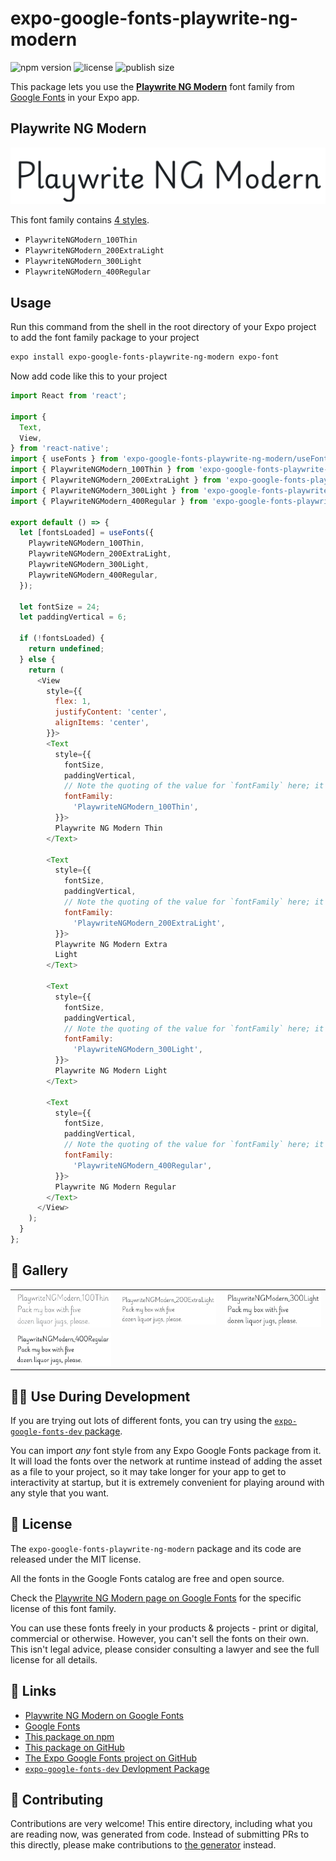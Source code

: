 # expo-google-fonts-playwrite-ng-modern

![npm version](https://flat.badgen.net/npm/v/expo-google-fonts-playwrite-ng-modern)
![license](https://flat.badgen.net/github/license/expo/google-fonts)
![publish size](https://flat.badgen.net/packagephobia/install/expo-google-fonts-playwrite-ng-modern)

This package lets you use the [**Playwrite NG Modern**](https://fonts.google.com/specimen/Playwrite+NG+Modern) font family from [Google Fonts](https://fonts.google.com/) in your Expo app.

## Playwrite NG Modern

![Playwrite NG Modern](./font-family.png)

This font family contains [4 styles](#-gallery).

- `PlaywriteNGModern_100Thin`
- `PlaywriteNGModern_200ExtraLight`
- `PlaywriteNGModern_300Light`
- `PlaywriteNGModern_400Regular`

## Usage

Run this command from the shell in the root directory of your Expo project to add the font family package to your project
```sh
expo install expo-google-fonts-playwrite-ng-modern expo-font
```

Now add code like this to your project
```js
import React from 'react';

import {
  Text,
  View,
} from 'react-native';
import { useFonts } from 'expo-google-fonts-playwrite-ng-modern/useFonts';
import { PlaywriteNGModern_100Thin } from 'expo-google-fonts-playwrite-ng-modern/100Thin';
import { PlaywriteNGModern_200ExtraLight } from 'expo-google-fonts-playwrite-ng-modern/200ExtraLight';
import { PlaywriteNGModern_300Light } from 'expo-google-fonts-playwrite-ng-modern/300Light';
import { PlaywriteNGModern_400Regular } from 'expo-google-fonts-playwrite-ng-modern/400Regular';

export default () => {
  let [fontsLoaded] = useFonts({
    PlaywriteNGModern_100Thin,
    PlaywriteNGModern_200ExtraLight,
    PlaywriteNGModern_300Light,
    PlaywriteNGModern_400Regular,
  });

  let fontSize = 24;
  let paddingVertical = 6;

  if (!fontsLoaded) {
    return undefined;
  } else {
    return (
      <View
        style={{
          flex: 1,
          justifyContent: 'center',
          alignItems: 'center',
        }}>
        <Text
          style={{
            fontSize,
            paddingVertical,
            // Note the quoting of the value for `fontFamily` here; it expects a string!
            fontFamily:
              'PlaywriteNGModern_100Thin',
          }}>
          Playwrite NG Modern Thin
        </Text>

        <Text
          style={{
            fontSize,
            paddingVertical,
            // Note the quoting of the value for `fontFamily` here; it expects a string!
            fontFamily:
              'PlaywriteNGModern_200ExtraLight',
          }}>
          Playwrite NG Modern Extra
          Light
        </Text>

        <Text
          style={{
            fontSize,
            paddingVertical,
            // Note the quoting of the value for `fontFamily` here; it expects a string!
            fontFamily:
              'PlaywriteNGModern_300Light',
          }}>
          Playwrite NG Modern Light
        </Text>

        <Text
          style={{
            fontSize,
            paddingVertical,
            // Note the quoting of the value for `fontFamily` here; it expects a string!
            fontFamily:
              'PlaywriteNGModern_400Regular',
          }}>
          Playwrite NG Modern Regular
        </Text>
      </View>
    );
  }
};

```

## 🔡 Gallery


||||
|-|-|-|
|![PlaywriteNGModern_100Thin](.//100Thin/PlaywriteNGModern_100Thin.ttf.png)|![PlaywriteNGModern_200ExtraLight](.//200ExtraLight/PlaywriteNGModern_200ExtraLight.ttf.png)|![PlaywriteNGModern_300Light](.//300Light/PlaywriteNGModern_300Light.ttf.png)||
|![PlaywriteNGModern_400Regular](.//400Regular/PlaywriteNGModern_400Regular.ttf.png)||||


## 👩‍💻 Use During Development

If you are trying out lots of different fonts, you can try using the [`expo-google-fonts-dev` package](https://github.com/freeboub/google-fonts/tree/master/font-packages/dev#readme).

You can import *any* font style from any Expo Google Fonts package from it. It will load the fonts
over the network at runtime instead of adding the asset as a file to your project, so it may take longer
for your app to get to interactivity at startup, but it is extremely convenient
for playing around with any style that you want.

## 📖 License

The `expo-google-fonts-playwrite-ng-modern` package and its code are released under the MIT license.

All the fonts in the Google Fonts catalog are free and open source.

Check the [Playwrite NG Modern page on Google Fonts](https://fonts.google.com/specimen/Playwrite+NG+Modern) for the specific license of this font family.

You can use these fonts freely in your products & projects - print or digital, commercial or otherwise. However, you can't sell the fonts on their own. This isn't legal advice, please consider consulting a lawyer and see the full license for all details.

## 🔗 Links

- [Playwrite NG Modern on Google Fonts](https://fonts.google.com/specimen/Playwrite+NG+Modern)
- [Google Fonts](https://fonts.google.com/)
- [This package on npm](https://www.npmjs.com/package/expo-google-fonts-playwrite-ng-modern)
- [This package on GitHub](https://github.com/freeboub/google-fonts/tree/master/font-packages/playwrite-ng-modern)
- [The Expo Google Fonts project on GitHub](https://github.com/freeboub/google-fonts)
- [`expo-google-fonts-dev` Devlopment Package](https://github.com/freeboub/google-fonts/tree/master/font-packages/dev)

## 🤝 Contributing

Contributions are very welcome! This entire directory, including what you are reading now, was generated from code. Instead of submitting PRs to this directly, please make contributions to [the generator](https://github.com/freeboub/google-fonts/tree/master/packages/generator) instead.

